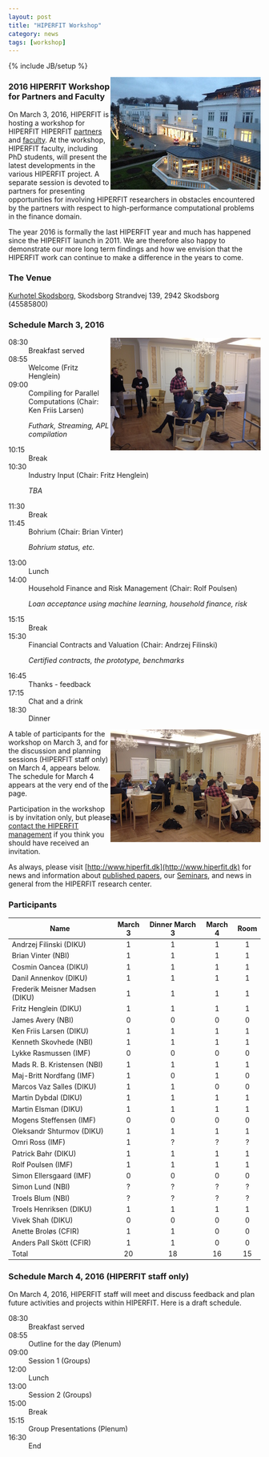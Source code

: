 ```yaml
---
layout: post
title: "HIPERFIT Workshop"
category: news
tags: [workshop]
---
```

{% include JB/setup %}

<img alt="Workshop picture" align="right" src="/images/workshop2014.jpg">

### 2016 HIPERFIT Workshop for Partners and Faculty

On March 3, 2016, HIPERFIT is hosting a workshop for HIPERFIT
HIPERFIT [partners](/partners.html) and [faculty](/people.html). At the workshop, HIPERFIT faculty, including PhD
students, will present the latest developments in the various HIPERFIT
project. A
separate session is devoted to partners for presenting opportunities for involving HIPERFIT
researchers in obstacles encountered by the partners with respect to
high-performance computational problems in the finance domain.

The year 2016 is formally the last HIPERFIT year and much has happened
since the HIPERFIT launch in 2011. We are therefore also happy to
demonstrate our more long term findings and how we envision that the
HIPERFIT work can continue to make a difference in the years to come.

### The Venue

[Kurhotel Skodsborg](http://www.skodsborg.dk/), Skodsborg Strandvej 139, 2942 Skodsborg (45585800)

### Schedule March 3, 2016

<img alt="Workshop picture" align="right" src="/images/workshop2014a.jpg">

<dl class='event'>
<dt>08:30</dt><dd>Breakfast served</dd>
<dt>08:55</dt><dd>Welcome (Fritz Henglein)</dd>
<dt>09:00</dt><dd>Compiling for Parallel Computations (Chair: Ken Friis Larsen)
 <p><i>Futhark, Streaming, APL compilation</i></p>
<!--
 <ul>
 <li><i><a href=""></a></i> ()</li>
 <li><i><a href=""></a></i> ()</li>
 <li><i><a href=""></a></i> ()</li>
 </ul>
-->
</dd>
<dt>10:15</dt><dd>Break</dd>
<dt>10:30</dt><dd>Industry Input (Chair: Fritz Henglein)
<p><em>TBA</em></p> 

<!--
 <ul>
 <li><i><a href=""></a></i> ()</li>
 <li><i><a href=""></a></i> ()</li>
 <li><i><a href=""></a></i> ()</li>
 </ul>
-->
</dd>
<dt>11:30</dt><dd>Break</dd>
<dt>11:45</dt><dd>Bohrium (Chair: Brian Vinter)
<p><em>Bohrium status, etc.</em></p> 
<!--
 <ul>
 <li><i><a href="/pdf/HIPERFIT_Dec2014_Skovhede.pdf">Bohrium - Bridging High Performance and High Productivity</a></i> (Kenneth Skovhede, NBI)</li> 
 <li><i><a href="http://prezi.com/exlqyny_poct/?utm_campaign=share&utm_medium=copy&rc=ex0share">Effective Interoperability</a></i> (Simon Lund, NBI)</li>
 <li><i><a href="/pdf/HIPERFIT_Dec2014_Shah.pdf">Transactional Partitioning: A New Abstraction for Main-memory Databases</a></i> (Vivek Shah, DIKU)</li>
 </ul>
-->
</dd>
<dt>13:00</dt><dd>Lunch</dd>
<dt>14:00</dt><dd>Household Finance and Risk Management (Chair: Rolf Poulsen) 
<p><em>Loan acceptance using machine learning, household finance, risk</em></p> 
<!--
 <ul>
 <li><i><a href="/pdf/HIPERFIT_Dec2014_Nordfang.pdf">Household Finance Problems approached by Numerical Methods</a></i> (Mai-Britt Nordfang, IMF)</li>
 <li><i><a href="/pdf/HIPERFIT_Dec2014_Poulsen.pdf">Rethinking Exchange Rate Risk Management</a></i> (Rolf Poulsen, IMF)</li>
 <li><i>Calibration of the Local Volatility Function</i> (Lykke Rasmussen, IMF) <b><i>CANCELLED</i></b></li>
 </ul>
-->
</dd>
<dt>15:15</dt><dd>Break</dd>
<dt>15:30</dt><dd>Financial Contracts and Valuation (Chair: Andrzej Filinski)
<p><em>Certified contracts, the prototype, benchmarks</em></p> 
<!--
 <ul>
 <li><i><a href="/pdf/HIPERFIT_Dec2014_Elsman.pdf">A Prototype Framework for Parallel Valuation and Risk Calculation</a></i> (Martin Elsman, DIKU)</li>
 <li><i><a href="/pdf/HIPERFIT_Dec2014_Bahr.pdf">Certified Management of Financial Contracts</a></i> (Patrick Bahr, DIKU)</li>
 <li><i>Financial Benchmarks for GPGPU Compilation</i> (Cosmin Oancea, DIKU)</li>
 </ul>
-->
</dd>
<dt>16:45</dt><dd>Thanks - feedback</dd>
<dt>17:15</dt><dd>Chat and a drink</dd>
<dt>18:30</dt><dd>Dinner</dd>
</dl>

<img alt="Workshop picture" align="right" src="/images/workshop2014b.jpg">

A table of participants for the workshop on March 3, and for the
discussion and planning sessions (HIPERFIT staff only) on March 4,
appears below. The schedule for March 4 appears at the very end of
the page.

Participation in the workshop is by invitation only, but please
[contact the HIPERFIT management](/contact.html) if you think you
should have received an invitation.

As always, please visit
[http://www.hiperfit.dk](http://www.hiperfit.dk) for news and
information about [published papers](/publications.html), our [Seminars](/seminars.html), and news in general from the HIPERFIT
research center.

### Participants

| Name | March 3 | Dinner March 3 | March 4 | Room |
| ---- |:-------:|:--------------:|:-------:|:----:|
Andrzej Filinski (DIKU) |            1 | 1 | 1 | 1 |
Brian Vinter (NBI) |                 1 | 1 | 1 | 1 |
Cosmin Oancea (DIKU) |               1 | 1 | 1 | 1 |
Danil Annenkov (DIKU) |              1 | 1 | 1 | 1 |
Frederik Meisner Madsen (DIKU) |     1 | 1 | 1 | 1 |
Fritz Henglein (DIKU) |              1 | 1 | 1 | 1 |
James Avery (NBI) |                  0 | 0 | 0 | 0 |
Ken Friis Larsen (DIKU) |            1 | 1 | 1 | 1 |
Kenneth Skovhede (NBI) |             1 | 1 | 1 | 1 |
Lykke Rasmussen (IMF) |              0 | 0 | 0 | 0 |
Mads R. B. Kristensen (NBI) |        1 | 1 | 1 | 1 |
Maj-Britt Nordfang (IMF) |           1 | 0 | 1 | 0 |
Marcos Vaz Salles (DIKU) |           1 | 1 | 0 | 0 |
Martin Dybdal (DIKU) |               1 | 1 | 1 | 1 |
Martin Elsman (DIKU) |               1 | 1 | 1 | 1 |
Mogens Steffensen (IMF) |            0 | 0 | 0 | 0 |
Oleksandr Shturmov (DIKU) |          1 | 1 | 1 | 1 |
Omri Ross (IMF) |                    1 | ? | ? | ? |
Patrick Bahr (DIKU) |                1 | 1 | 1 | 1 |
Rolf Poulsen (IMF) |                 1 | 1 | 1 | 1 |
Simon Ellersgaard (IMF) |            0 | 0 | 0 | 0 |
Simon Lund (NBI) |                   ? | ? | ? | ? |
Troels Blum (NBI) |                  ? | ? | ? | ? |
Troels Henriksen (DIKU) |            1 | 1 | 1 | 1 |
Vivek Shah (DIKU) |                  0 | 0 | 0 | 0 |
Anette Broløs (CFIR) |               1 | 1 | 0 | 0 |
Anders Pall Skött (CFIR) |           1 | 1 | 0 | 0 |
Total |                             20 |18 |16 |15 |

### Schedule March 4, 2016 (HIPERFIT staff only) 

On March 4, 2016, HIPERFIT staff will meet and discuss feedback
and plan future activities and projects within HIPERFIT. Here is a
draft schedule.

<dl class='event'>
<dt>08:30</dt><dd>Breakfast served</dd>
<dt>08:55</dt><dd>Outline for the day (Plenum)</dd>
<dt>09:00</dt><dd>Session 1 (Groups)</dd>
<dt>12:00</dt><dd>Lunch</dd>
<dt>13:00</dt><dd>Session 2 (Groups)</dd>
<dt>15:00</dt><dd>Break</dd>
<dt>15:15</dt><dd>Group Presentations (Plenum)</dd>
<dt>16:30</dt><dd>End</dd>
</dl>

